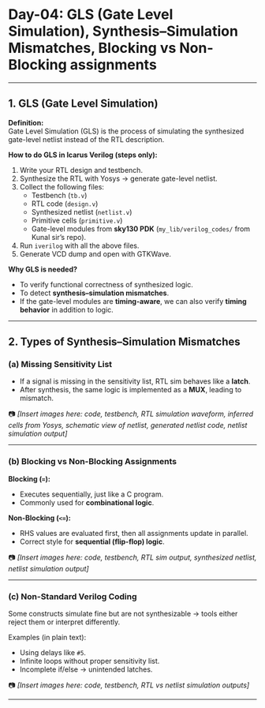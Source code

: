 # Day-04: GLS (Gate Level Simulation), Synthesis–Simulation Mismatches, Blocking vs Non-Blocking assignments  

---

## 1. GLS (Gate Level Simulation)  

**Definition:**  
Gate Level Simulation (GLS) is the process of simulating the synthesized gate-level netlist instead of the RTL description.  

**How to do GLS in Icarus Verilog (steps only):**  
1. Write your RTL design and testbench.  
2. Synthesize the RTL with Yosys → generate gate-level netlist.  
3. Collect the following files:  
   - Testbench (`tb.v`)  
   - RTL code (`design.v`)  
   - Synthesized netlist (`netlist.v`)  
   - Primitive cells (`primitive.v`)  
   - Gate-level modules from **sky130 PDK** (`my_lib/verilog_codes/` from Kunal sir’s repo).  
4. Run `iverilog` with all the above files.  
5. Generate VCD dump and open with GTKWave.  

**Why GLS is needed?**  
- To verify functional correctness of synthesized logic.  
- To detect **synthesis–simulation mismatches**.  
- If the gate-level modules are **timing-aware**, we can also verify **timing behavior** in addition to logic.  

---

## 2. Types of Synthesis–Simulation Mismatches  

### (a) Missing Sensitivity List  
- If a signal is missing in the sensitivity list, RTL sim behaves like a **latch**.  
- After synthesis, the same logic is implemented as a **MUX**, leading to mismatch.  

📷 *[Insert images here: code, testbench, RTL simulation waveform, inferred cells from Yosys, schematic view of netlist, generated netlist code, netlist simulation output]*  

---

### (b) Blocking vs Non-Blocking Assignments  

**Blocking (`=`):**  
- Executes sequentially, just like a C program.  
- Commonly used for **combinational logic**.  

**Non-Blocking (`<=`):**  
- RHS values are evaluated first, then all assignments update in parallel.  
- Correct style for **sequential (flip-flop) logic**.  

📷 *[Insert images here: code, testbench, RTL sim output, synthesized netlist, netlist simulation output]*  

---

### (c) Non-Standard Verilog Coding  

Some constructs simulate fine but are not synthesizable → tools either reject them or interpret differently.  

Examples (in plain text):  
- Using delays like `#5`.  
- Infinite loops without proper sensitivity list.  
- Incomplete if/else → unintended latches.  

📷 *[Insert images here: code, testbench, RTL vs netlist simulation outputs]*  

---
